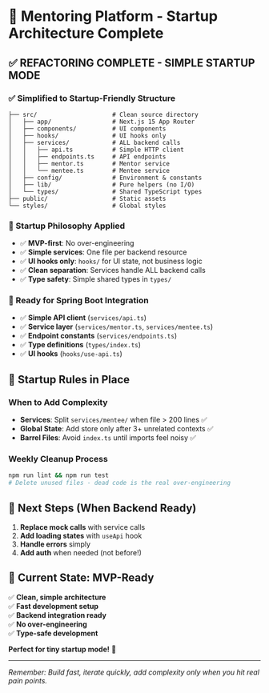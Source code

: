 # 🚀 Mentoring Platform - Startup Architecture Complete

## ✅ REFACTORING COMPLETE - SIMPLE STARTUP MODE

### **✅ Simplified to Startup-Friendly Structure**
```
├── src/                     # Clean source directory
│   ├── app/                 # Next.js 15 App Router
│   ├── components/          # UI components  
│   ├── hooks/               # UI hooks only
│   ├── services/            # ALL backend calls
│   │   ├── api.ts           # Simple HTTP client
│   │   ├── endpoints.ts     # API endpoints  
│   │   ├── mentor.ts        # Mentor service
│   │   └── mentee.ts        # Mentee service
│   ├── config/              # Environment & constants
│   ├── lib/                 # Pure helpers (no I/O)
│   └── types/               # Shared TypeScript types
├── public/                  # Static assets
└── styles/                  # Global styles
```

### **🎯 Startup Philosophy Applied**
- ✅ **MVP-first**: No over-engineering
- ✅ **Simple services**: One file per backend resource
- ✅ **UI hooks only**: `hooks/` for UI state, not business logic
- ✅ **Clean separation**: Services handle ALL backend calls
- ✅ **Type safety**: Simple shared types in `types/`

### **🔧 Ready for Spring Boot Integration**
- ✅ **Simple API client** (`services/api.ts`)
- ✅ **Service layer** (`services/mentor.ts`, `services/mentee.ts`)
- ✅ **Endpoint constants** (`services/endpoints.ts`)
- ✅ **Type definitions** (`types/index.ts`)
- ✅ **UI hooks** (`hooks/use-api.ts`)

## 🎯 Startup Rules in Place

### **When to Add Complexity**
- **Services**: Split `services/mentee/` when file > 200 lines ✅
- **Global State**: Add store only after 3+ unrelated contexts ✅  
- **Barrel Files**: Avoid `index.ts` until imports feel noisy ✅

### **Weekly Cleanup Process**
```bash
npm run lint && npm run test
# Delete unused files - dead code is the real over-engineering
```

## 🚀 Next Steps (When Backend Ready)

1. **Replace mock calls** with service calls
2. **Add loading states** with `useApi` hook  
3. **Handle errors** simply
4. **Add auth** when needed (not before!)

## 🎯 Current State: MVP-Ready

✅ **Clean, simple architecture**  
✅ **Fast development setup**  
✅ **Backend integration ready**  
✅ **No over-engineering**  
✅ **Type-safe development**  

**Perfect for tiny startup mode!** 🚀

---

*Remember: Build fast, iterate quickly, add complexity only when you hit real pain points.*
